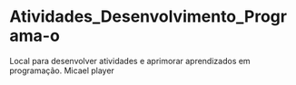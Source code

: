 # Atividades_Desenvolvimento_Programa-o
Local para desenvolver atividades e aprimorar aprendizados em programação.
Micael player
